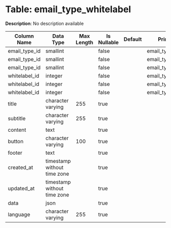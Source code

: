 # Table: email_type_whitelabel

**Description**: No description available

| Column Name | Data Type | Max Length | Is Nullable | Default | Primary Key | Foreign Key |
|-------------|-----------|------------|-------------|---------|-------------|-------------|
| email_type_id | smallint |  | false |  | email_type_whitelabel | email_types |
| email_type_id | smallint |  | false |  | email_type_whitelabel | email_type_whitelabel |
| email_type_id | smallint |  | false |  | email_type_whitelabel | email_type_whitelabel |
| whitelabel_id | integer |  | false |  | email_type_whitelabel | email_type_whitelabel |
| whitelabel_id | integer |  | false |  | email_type_whitelabel | email_type_whitelabel |
| whitelabel_id | integer |  | false |  | email_type_whitelabel | whitelabels |
| title | character varying | 255 | true |  |  |  |
| subtitle | character varying | 255 | true |  |  |  |
| content | text |  | true |  |  |  |
| button | character varying | 100 | true |  |  |  |
| footer | text |  | true |  |  |  |
| created_at | timestamp without time zone |  | true |  |  |  |
| updated_at | timestamp without time zone |  | true |  |  |  |
| data | json |  | true |  |  |  |
| language | character varying | 255 | true |  |  |  |
